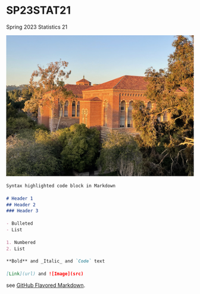 # SP23STAT21
Spring 2023 Statistics 21

![Window](images/Window1.JPG)

```markdown
Syntax highlighted code block in Markdown

# Header 1
## Header 2
### Header 3

- Bulleted
- List

1. Numbered
2. List

**Bold** and _Italic_ and `Code` text

[Link](url) and ![Image](src)
```

see [GitHub Flavored Markdown](https://guides.github.com/features/mastering-markdown/).
